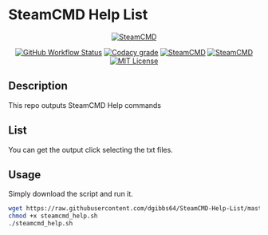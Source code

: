 # SteamCMD Help List
<p align="center">
  <a href="[https://linuxgsm.com](https://developer.valvesoftware.com/wiki/SteamCMD)"><img src="https://user-images.githubusercontent.com/4478206/197542699-ae13797a-78bb-4f37-81c2-d4880fd7709f.jpg" alt="SteamCMD"></a>
<br>
</p>
<p align="center">
<a href="https://github.com/GameServerManagers/docker-steamcmd/actions"><img src="https://github.com/dgibbs64/SteamCMD-Help-List/workflows/Generate%20Output/badge.svg?style=flat-square&logo=codacy&logoColor=white" alt="GitHub Workflow Status"></a>
  <a href="https://www.codacy.com/gh/dgibbs64/SteamCMD-Help-List/dashboard"><img src="https://img.shields.io/codacy/grade/61b87c56e64f46a0a29df385dd7e5c60?style=flat-square&logo=codacy&logoColor=white" alt="Codacy grade"></a>
<a href="https://developer.valvesoftware.com/wiki/SteamCMD"><img src="https://img.shields.io/badge/SteamCMD-000000?style=flat-square&amp;logo=Steam&amp;logoColor=white" alt="SteamCMD"></a>  
<a href="[https://developer.valvesoftware.com/wiki/SteamCMD](https://www.gnu.org/software/bash/)"><img src="https://img.shields.io/badge/Made with BASH-1f425f?style=flat-square&amp;logo=gnu bash&amp;logoColor=white" alt="SteamCMD"></a>    
<a href="https://github.com/GameServerManagers/docker-steamcmd/blob/main/LICENSE"><img src="https://img.shields.io/github/license/gameservermanagers/docker-steamcmd?style=flat-square" alt="MIT License"></a>
</p>

## Description

This repo outputs SteamCMD Help commands

## List

You can get the output click selecting the txt files.

## Usage

Simply download the script and run it.

```bash
wget https://raw.githubusercontent.com/dgibbs64/SteamCMD-Help-List/master/steamcmd_help.sh
chmod +x steamcmd_help.sh
./steamcmd_help.sh
```
